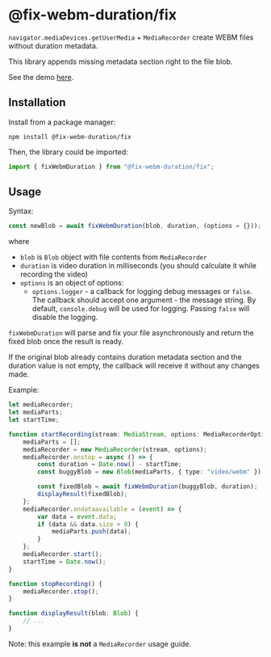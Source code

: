 # @fix-webm-duration/fix

`navigator.mediaDevices.getUserMedia` + `MediaRecorder` create WEBM files without duration metadata.

This library appends missing metadata section right to the file blob.

See the demo [here](https://yusitnikov.github.io/fix-webm-duration/).

## Installation

Install from a package manager:

```
npm install @fix-webm-duration/fix
```

Then, the library could be imported:

```typescript
import { fixWebmDuration } from "@fix-webm-duration/fix";
```

## Usage

Syntax:

```typescript
const newBlob = await fixWebmDuration(blob, duration, (options = {}));
```

where

-   `blob` is `Blob` object with file contents from `MediaRecorder`
-   `duration` is video duration in milliseconds (you should calculate it while recording the video)
-   `options` is an object of options:
    -   `options.logger` - a callback for logging debug messages or `false`.
        The callback should accept one argument - the message string.
        By default, `console.debug` will be used for logging.
        Passing `false` will disable the logging.

`fixWebmDuration` will parse and fix your file asynchronously and return the fixed blob once the result is ready.

If the original blob already contains duration metadata section and the duration value is not empty, the callback will receive it without any changes made.

Example:

```typescript
let mediaRecorder;
let mediaParts;
let startTime;

function startRecording(stream: MediaStream, options: MediaRecorderOptions) {
    mediaParts = [];
    mediaRecorder = new MediaRecorder(stream, options);
    mediaRecorder.onstop = async () => {
        const duration = Date.now() - startTime;
        const buggyBlob = new Blob(mediaParts, { type: "video/webm" });

        const fixedBlob = await fixWebmDuration(buggyBlob, duration);
        displayResult(fixedBlob);
    };
    mediaRecorder.ondataavailable = (event) => {
        var data = event.data;
        if (data && data.size > 0) {
            mediaParts.push(data);
        }
    };
    mediaRecorder.start();
    startTime = Date.now();
}

function stopRecording() {
    mediaRecorder.stop();
}

function displayResult(blob: Blob) {
    // ...
}
```

Note: this example **is not** a `MediaRecorder` usage guide.
